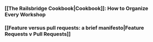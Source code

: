 ### [[The Railsbridge Cookbook|Cookbook]]: How to Organize Every Workshop

### [[Feature versus pull requests: a brief manifesto|Feature Requests v Pull Requests]]
